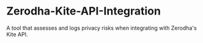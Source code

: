 # Zerodha-Kite-API-Integration
A tool that assesses and logs privacy risks when integrating with Zerodha's Kite API.
